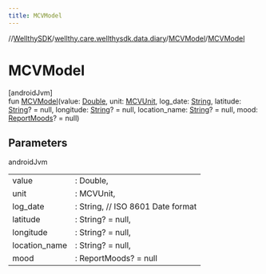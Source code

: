 ```yaml
---
title: MCVModel
---
```

//[WellthySDK](../../../index.html)/[wellthy.care.wellthysdk.data.diary](../index.html)/[MCVModel](index.html)/[MCVModel](-m-c-v-model.html)



# MCVModel



[androidJvm]\
fun [MCVModel](-m-c-v-model.html)(value: [Double](https://kotlinlang.org/api/latest/jvm/stdlib/kotlin/-double/index.html), unit: [MCVUnit](../-m-c-v-unit/index.html), log_date: [String](https://kotlinlang.org/api/latest/jvm/stdlib/kotlin/-string/index.html), latitude: [String](https://kotlinlang.org/api/latest/jvm/stdlib/kotlin/-string/index.html)? = null, longitude: [String](https://kotlinlang.org/api/latest/jvm/stdlib/kotlin/-string/index.html)? = null, location_name: [String](https://kotlinlang.org/api/latest/jvm/stdlib/kotlin/-string/index.html)? = null, mood: [ReportMoods](../-report-moods/index.html)? = null)



## Parameters


androidJvm

| | |
|---|---|
| value | : Double, |
| unit | : MCVUnit, |
| log_date | : String, // ISO 8601 Date format |
| latitude | : String? = null, |
| longitude | : String? = null, |
| location_name | : String? = null, |
| mood | : ReportMoods? = null |




